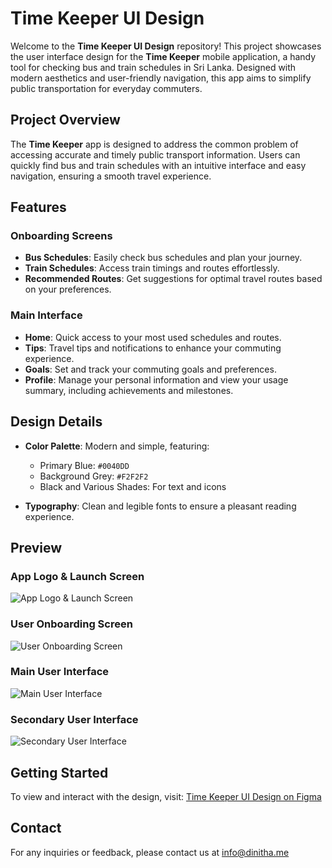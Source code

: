 # Time Keeper UI Design

Welcome to the **Time Keeper UI Design** repository! This project showcases the user interface design for the **Time Keeper** mobile application, a handy tool for checking bus and train schedules in Sri Lanka. Designed with modern aesthetics and user-friendly navigation, this app aims to simplify public transportation for everyday commuters.

## Project Overview

The **Time Keeper** app is designed to address the common problem of accessing accurate and timely public transport information. Users can quickly find bus and train schedules with an intuitive interface and easy navigation, ensuring a smooth travel experience.

## Features

### Onboarding Screens
- **Bus Schedules**: Easily check bus schedules and plan your journey.
- **Train Schedules**: Access train timings and routes effortlessly.
- **Recommended Routes**: Get suggestions for optimal travel routes based on your preferences.

### Main Interface
- **Home**: Quick access to your most used schedules and routes.
- **Tips**: Travel tips and notifications to enhance your commuting experience.
- **Goals**: Set and track your commuting goals and preferences.
- **Profile**: Manage your personal information and view your usage summary, including achievements and milestones.

## Design Details

- **Color Palette**: Modern and simple, featuring:
  - Primary Blue: `#0040DD`
  - Background Grey: `#F2F2F2`
  - Black and Various Shades: For text and icons

- **Typography**: Clean and legible fonts to ensure a pleasant reading experience.

## Preview

### App Logo & Launch Screen
![App Logo & Launch Screen](https://github.com/user-attachments/assets/5a84cd4e-6569-408e-8511-1b51bb95c2ba)

### User Onboarding Screen
![User Onboarding Screen](https://github.com/user-attachments/assets/5ae6e562-fdb1-40f2-af09-82c48e05aa24)

### Main User Interface
![Main User Interface](https://github.com/user-attachments/assets/de778953-0233-4823-aef5-429011e2f600)

### Secondary User Interface
![Secondary User Interface](https://github.com/user-attachments/assets/66c9272f-0921-403f-883e-7b40598bff4e)

## Getting Started

To view and interact with the design, visit: [Time Keeper UI Design on Figma](https://bit.ly/Time-Keeper)

## Contact

For any inquiries or feedback, please contact us at [info@dinitha.me](mailto:info@dinitha.me)
